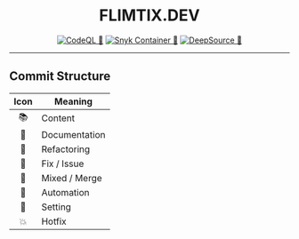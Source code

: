 <div align="center">

# FLIMTIX.DEV

[![CodeQL 🔎](https://github.com/21r8390/flimtix.dev/actions/workflows/codeql.yml/badge.svg)](https://github.com/21r8390/flimtix.dev/actions/workflows/codeql.yml)
[![Snyk Container 🔎](https://github.com/21r8390/flimtix.dev/actions/workflows/snyk-container.yml/badge.svg)](https://github.com/21r8390/flimtix.dev/actions/workflows/snyk-container.yml)
[![DeepSource 🔎](https://deepsource.io/gh/21r8390/flimtix.dev.svg/?label=active+issues&show_trend=true&token=NIiyDtAC36l5S962Tz8jGlEf)](https://deepsource.io/gh/21r8390/flimtix.dev/?ref=repository-badge)

</div>

---

## Commit Structure

| Icon | Meaning       |
| :--: | ------------- |
|  📚  | Content       |
|  💬  | Documentation |
|  🦄  | Refactoring   |
|  🤡  | Fix / Issue   |
|  🥞  | Mixed / Merge |
|  👷  | Automation    |
|  📝  | Setting       |
|  💥  | Hotfix        |
